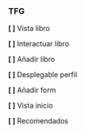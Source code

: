 ### TFG

**[ ]** Vista libro

  **[ ]** Interactuar libro

**[ ]** Añadir libro

  **[ ]** Desplegable perfil

  **[ ]** Añadir form

**[ ]** Vista inicio

**[ ]** Recomendados
